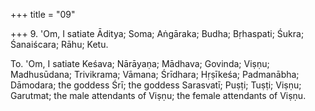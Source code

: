 +++
title = "09"

+++
9. 'Om, I satiate Āditya; Soma; Aṅgāraka; Budha; Bṛhaspati; Śukra; Śanaiścara; Rāhu; Ketu.

To. 'Om, I satiate Keśava; Nārāyaṇa; Mādhava; Govinda; Viṣṇu; Madhusūdana; Trivikrama; Vāmana; Śrīdhara; Hṛṣīkeśa; Padmanābha; Dāmodara; the goddess Śrī; the goddess Sarasvatī; Puṣṭi; Tuṣṭi; Viṣṇu; Garutmat; the male attendants of Viṣṇu; the female attendants of Viṣṇu.
